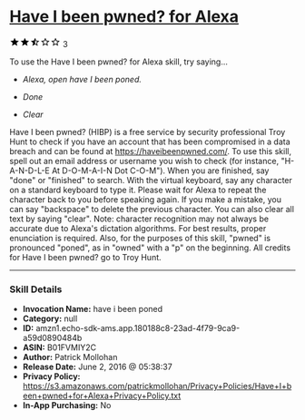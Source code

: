 # [Have I been pwned? for Alexa](http://alexa.amazon.com/#skills/amzn1.echo-sdk-ams.app.180188c8-23ad-4f79-9ca9-a59d0890484b)
![2.5 stars](../../images/ic_star_black_18dp_1x.png)![2.5 stars](../../images/ic_star_black_18dp_1x.png)![2.5 stars](../../images/ic_star_half_black_18dp_1x.png)![2.5 stars](../../images/ic_star_border_black_18dp_1x.png)![2.5 stars](../../images/ic_star_border_black_18dp_1x.png) 3

To use the Have I been pwned? for Alexa skill, try saying...

* *Alexa, open have I been poned.*

* *Done*

* *Clear*

Have I been pwned? (HIBP) is a free service by security professional Troy Hunt to check if you have an account that has been compromised in a data breach and can be found at https://haveibeenpwned.com/. To use this skill, spell out an email address or username you wish to check (for instance, "H-A-N-D-L-E At D-O-M-A-I-N Dot C-O-M"). When you are finished, say "done" or "finished" to search.
With the virtual keyboard, say any character on a standard keyboard to type it. Please wait for Alexa to repeat the character back to you before speaking again. If you make a mistake, you can say "backspace" to delete the previous character. You can also clear all text by saying "clear". 
Note: character recognition may not always be accurate due to Alexa's dictation algorithms. For best results, proper enunciation is required. Also, for the purposes of this skill, "pwned" is pronounced "poned", as in "owned" with a "p" on the beginning.
All credits for Have I been pwned? go to Troy Hunt.

***

### Skill Details

* **Invocation Name:** have i been poned
* **Category:** null
* **ID:** amzn1.echo-sdk-ams.app.180188c8-23ad-4f79-9ca9-a59d0890484b
* **ASIN:** B01FVMIY2C
* **Author:** Patrick Mollohan
* **Release Date:** June 2, 2016 @ 05:38:37
* **Privacy Policy:** https://s3.amazonaws.com/patrickmollohan/Privacy+Policies/Have+I+been+pwned+for+Alexa+Privacy+Policy.txt
* **In-App Purchasing:** No
